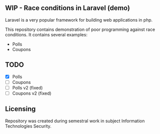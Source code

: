 ## WIP - Race conditions in Laravel (demo)

Laravel is a very popular framework for building web applications in php. 

This repository contains demonstration of poor programming against race conditions. It contains several examples:

- Polls
- Coupons

## TODO

- [x] Polls
- [ ] Coupons
- [ ] Polls v2 (fixed)
- [ ] Coupons v2 (fixed)

## Licensing

Repository was created during semestral work in subject Information Technologies Security.
